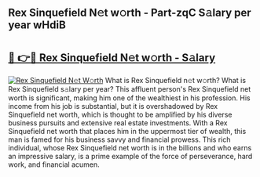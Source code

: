 ## Rex Sinquefield N𝚎t w𝚘rth - Part-zqC S𝚊lary per year wHdiB

# <h2><a href="http://gc0tld.nevu.top/?p=Rex+Sinquefield">🔗 👉🔴 Rex Sinquefield N𝚎t w𝚘rth - S𝚊lary</a></h2>

[![Rex Sinquefield N𝚎t W𝚘rth](https://i.imgur.com/Oavwk0R.jpeg)](http://gc0tld.nevu.top/?p=Rex+Sinquefield)
What is Rex Sinquefield n𝚎t w𝚘rth? What is Rex Sinquefield s𝚊lary per year?
This affluent person's Rex Sinquefield net worth is significant, making him one of the wealthiest in his profession. His income from his job is substantial, but it is overshadowed by Rex Sinquefield net worth, which is thought to be amplified by his diverse business pursuits and extensive real estate investments. With a Rex Sinquefield net worth that places him in the uppermost tier of wealth, this man is famed for his business savvy and financial prowess. This rich individual, whose Rex Sinquefield net worth is in the billions and who earns an impressive salary, is a prime example of the force of perseverance, hard work, and financial acumen.
